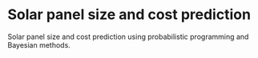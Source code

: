 # Solar panel size and cost prediction
Solar panel size and cost prediction using probabilistic programming and Bayesian methods.
